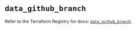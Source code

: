 # `data_github_branch`

Refer to the Terraform Registry for docs: [`data_github_branch`](https://registry.terraform.io/providers/integrations/github/6.1.0/docs/data-sources/branch).
